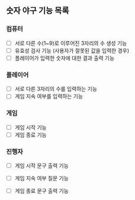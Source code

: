 ## 숫자 야구 기능 목록

### 컴퓨터
- [ ] 서로 다른 수(1~9)로 이루어진 3자리의 수 생성 기능
- [ ] 유효성 검사 기능 (사용자가 잘못된 값을 입력한 경우)
- [ ] 플레이어가 입력한 숫자에 대한 결과 출력 기능

### 플레이어
- [ ] 서로 다른 3자리의 수를 입력하는 기능
- [ ] 게임 지속 여부를 입력하는 기능

### 게임
- [ ] 게임 시작 기능
- [ ] 게임 종료 기능

### 진행자
- [ ] 게임 시작 문구 출력 기능
- [ ] 게임 지속 여부 질문 기능
- [ ] 게임 종료 문구 출력 기능
  